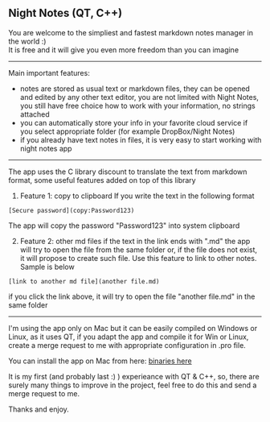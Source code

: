 ## Night Notes (QT, C++)

You are welcome to the simpliest and fastest markdown notes manager in the world :)   
It is free and it will give you even more freedom than you can imagine 

----- 

Main important features:
- notes are stored as usual text or markdown files, they can be opened and edited by any other text editor, you are not limited with Night Notes, you still have free choice how to work with your information, no strings attached
- you can automatically store your info in your favorite cloud service if you select appropriate folder (for example DropBox/Night Notes)
- if you already have text notes in files, it is very easy to start working with night notes app

----

The app uses the C library discount to translate the text from markdown format, some useful features added on top of this library

1. Feature 1: copy to clipboard
If you write the text in the following format
```
[Secure password](copy:Password123)
```
The app will copy the password "Password123" into system clipboard

2. Feature 2: other md files
if the text in the link ends with ".md" the app will try to open the file from the same folder or, if the file does not exist, it will propose to create such file. Use this feature to link to other notes. Sample is below
```
[link to another md file](another file.md)
```
if you click the link above, it will try to open the file "another file.md" in the same folder

-----

I'm using the app only on Mac but it can be easily compiled on Windows or Linux, as it uses QT, if you adapt the app and compile it for Win or Linux, create a merge request to me with appropriate configuration in .pro file.

You can install the app on Mac from here: [binaries here](https://gitlab.com/bykovme/nightnotes/tree/master/Downloads/Mac)

It is my first (and probably last :) ) experieance with QT & C++, so, there are surely many things to improve in the project, feel free to do this and send a merge request to me.

Thanks and enjoy.


